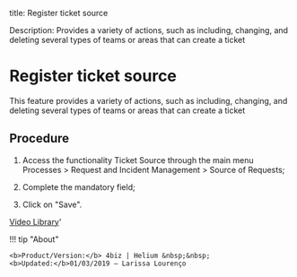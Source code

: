 title:  Register ticket source
 
Description: Provides a variety of actions, such as including, changing, and deleting several types of teams or areas that can create a ticket

# Register ticket source
This feature provides a variety of actions, such as including, changing, and deleting several types of teams or areas that can create a ticket

Procedure
-------------

1.  Access the functionality Ticket Source through the main menu Processes \>
    Request and Incident Management \> Source of Requests;

2.  Complete the mandatory field;

3.  Click on "Save".

<i class='fa fa-youtube-play  fa-2x' style='color:#97ce17;vertical-align: middle;'> </i> [Video Library](https://www.youtube.com/playlist?list=PLB5qK2uzf2RNrJnhiXj3dbmgsm9-quhfz)'

!!! tip "About"

    <b>Product/Version:</b> 4biz | Helium &nbsp;&nbsp;
    <b>Updated:</b>01/03/2019 – Larissa Lourenço


